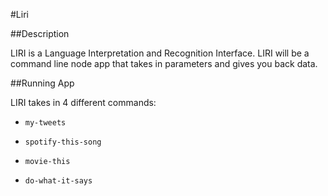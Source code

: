 #Liri

##Description

LIRI is a Language Interpretation and Recognition Interface. LIRI will be a command line node app that takes in parameters and gives you back data.

##Running App

LIRI takes in 4 different commands:
* `my-tweets`

* `spotify-this-song`

* `movie-this`

* `do-what-it-says`